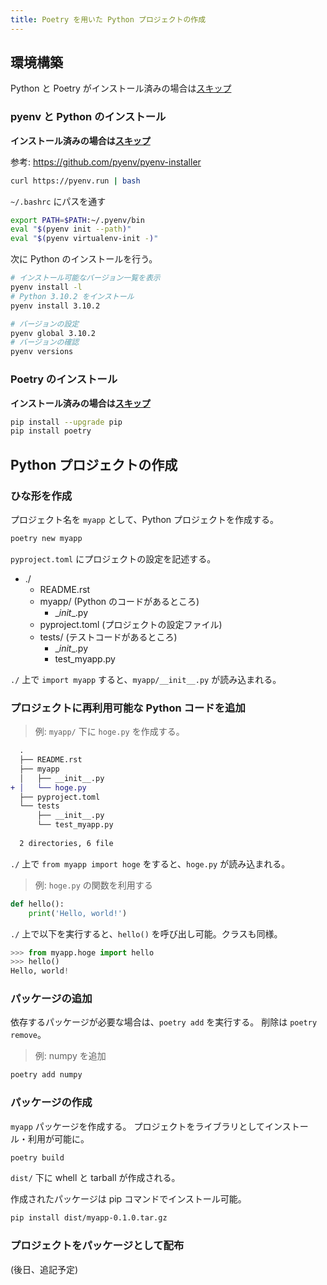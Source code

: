 ```yaml
---
title: Poetry を用いた Python プロジェクトの作成
---
```


## 環境構築
Python と Poetry がインストール済みの場合は[スキップ](#python-プロジェクトの作成)

### pyenv と Python のインストール
**インストール済みの場合は[スキップ](#poetry-のインストール)**

参考: https://github.com/pyenv/pyenv-installer

```bash
curl https://pyenv.run | bash
```

`~/.bashrc` にパスを通す
```bash title='.bashrc'
export PATH=$PATH:~/.pyenv/bin
eval "$(pyenv init --path)"
eval "$(pyenv virtualenv-init -)"
```

次に Python のインストールを行う。

```bash
# インストール可能なバージョン一覧を表示
pyenv install -l
# Python 3.10.2 をインストール
pyenv install 3.10.2

# バージョンの設定
pyenv global 3.10.2
# バージョンの確認
pyenv versions

```

### Poetry のインストール
**インストール済みの場合は[スキップ](#python-プロジェクトの作成)**

```sh
pip install --upgrade pip
pip install poetry
```

## Python プロジェクトの作成
### ひな形を作成
プロジェクト名を `myapp` として、Python プロジェクトを作成する。

```bash
poetry new myapp
```

`pyproject.toml` にプロジェクトの設定を記述する。

- ./
    - README.rst  
    - myapp/ (Python のコードがあるところ)
        - \__init__.py
    - pyproject.toml (プロジェクトの設定ファイル)
    - tests/ (テストコードがあるところ)
        - \__init__.py
        - test_myapp.py

`./` 上で `import myapp` すると、`myapp/__init__.py` が読み込まれる。

### プロジェクトに再利用可能な Python コードを追加

> 例: `myapp/` 下に `hoge.py` を作成する。

```diff
  .
  ├── README.rst
  ├── myapp
  │   ├── __init__.py
+ │   └── hoge.py
  ├── pyproject.toml
  └── tests
      ├── __init__.py
      └── test_myapp.py
  
  2 directories, 6 file
```

`./` 上で `from myapp import hoge` をすると、`hoge.py` が読み込まれる。

> 例: `hoge.py` の関数を利用する
```py title='myapp/hoge.py'
def hello():
    print('Hello, world!')
```

`./` 上で以下を実行すると、`hello()` を呼び出し可能。クラスも同様。
```py
>>> from myapp.hoge import hello
>>> hello()
Hello, world!
```

### パッケージの追加
依存するパッケージが必要な場合は、`poetry add` を実行する。
削除は `poetry remove`。

> 例: numpy を追加
```bash
poetry add numpy
```

### パッケージの作成
`myapp` パッケージを作成する。
プロジェクトをライブラリとしてインストール・利用が可能に。

```bash
poetry build
```

`dist/` 下に whell と tarball が作成される。

作成されたパッケージは pip コマンドでインストール可能。

```bash
pip install dist/myapp-0.1.0.tar.gz
```

### プロジェクトをパッケージとして配布
(後日、追記予定)


